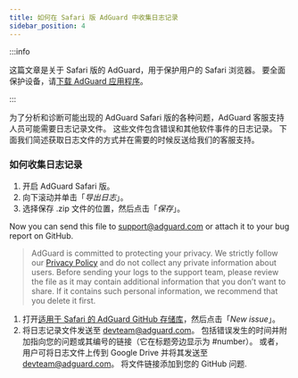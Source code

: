 ```yaml
---
title: 如何在 Safari 版 AdGuard 中收集日志记录
sidebar_position: 4
---
```


:::info

这篇文章是关于 Safari 版的 AdGuard，用于保护用户的 Safari 浏览器。 要全面保护设备，请[下载 AdGuard 应用程序](https://agrd.io/download-kb-adblock)。

:::

为了分析和诊断可能出现的 AdGuard Safari 版的各种问题，AdGuard 客服支持人员可能需要日志记录文件。 这些文件包含错误和其他软件事件的日志记录。 下面我们简述获取日志文件的方式并在需要的时候反送给我们的客服支持。

### 如何收集日志记录

1. 开启 AdGuard Safari 版。
2. 向下滚动并单击「_导出日志_」。
3. 选择保存 .zip 文件的位置，然后点击「_保存_」。

Now you can send this file to support@adguard.com or attach it to your bug report on GitHub.

> AdGuard is committed to protecting your privacy. We strictly follow our [Privacy Policy](https://adguard.com/en/privacy/safari.html) and do not collect any private information about users. Before sending your logs to the support team, please review the file as it may contain additional information that you don’t want to share. If it contains such personal information, we recommend that you delete it first.

1. 打开[适用于 Safari 的 AdGuard GitHub 存储库](https://github.com/AdguardTeam/AdGuardForSafari/issues)，然后点击「_New issue_」。
2. 将日志记录文件发送至 devteam@adguard.com。 包括错误发生的时间并附加指向您的问题或其编号的链接（它在标题旁边显示为 #number）。
   或者，用户可将日志文件上传到 Google Drive 并将其发送至 devteam@adguard.com。 将文件链接添加到您的 GitHub 问题.
